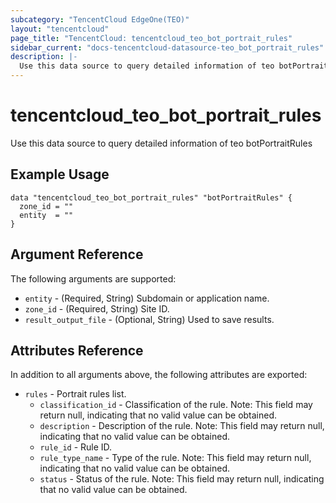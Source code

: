 ```yaml
---
subcategory: "TencentCloud EdgeOne(TEO)"
layout: "tencentcloud"
page_title: "TencentCloud: tencentcloud_teo_bot_portrait_rules"
sidebar_current: "docs-tencentcloud-datasource-teo_bot_portrait_rules"
description: |-
  Use this data source to query detailed information of teo botPortraitRules
---
```


# tencentcloud_teo_bot_portrait_rules

Use this data source to query detailed information of teo botPortraitRules

## Example Usage

```hcl
data "tencentcloud_teo_bot_portrait_rules" "botPortraitRules" {
  zone_id = ""
  entity  = ""
}
```

## Argument Reference

The following arguments are supported:

* `entity` - (Required, String) Subdomain or application name.
* `zone_id` - (Required, String) Site ID.
* `result_output_file` - (Optional, String) Used to save results.

## Attributes Reference

In addition to all arguments above, the following attributes are exported:

* `rules` - Portrait rules list.
  * `classification_id` - Classification of the rule. Note: This field may return null, indicating that no valid value can be obtained.
  * `description` - Description of the rule. Note: This field may return null, indicating that no valid value can be obtained.
  * `rule_id` - Rule ID.
  * `rule_type_name` - Type of the rule. Note: This field may return null, indicating that no valid value can be obtained.
  * `status` - Status of the rule. Note: This field may return null, indicating that no valid value can be obtained.


